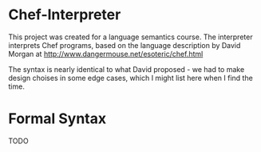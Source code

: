 Chef-Interpreter
================

This project was created for a language semantics course. The interpreter interprets Chef programs, based on the language description by David Morgan at http://www.dangermouse.net/esoteric/chef.html

The syntax is nearly identical to what David proposed - we had to make design choises in some edge cases, which I might list here when I find the time.

Formal Syntax
=============
TODO
